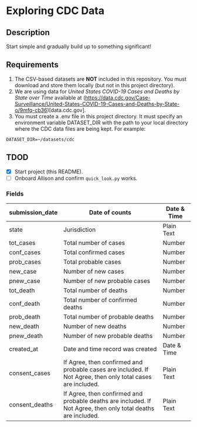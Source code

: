 # Exploring CDC Data

## Description

Start simple and gradually build up to something significant!

## Requirements

1) The CSV-based datasets are __NOT__ included in this repository. You must download and store them locally (but not in this project directory).
2) We are using data for _United States COVID-19 Cases and Deaths by State over Time_ available at (https://data.cdc.gov/Case-Surveillance/United-States-COVID-19-Cases-and-Deaths-by-State-o/9mfq-cb36)[data.cdc.gov].
3) You must create a .env file in this project directory. It must specify an environment variable DATASET_DIR with the path to your local directory where the CDC data files are being kept. For example:

```
DATASET_DIR=~/datasets/cdc
```

## TDOD

- [x] Start project (this README).
- [ ] Onboard Allison and confirm ```quick_look.py``` works.

### Fields

| submission_date | Date of counts | Date & Time
| --- | --- | --- |
| state  | Jurisdiction | Plain Text |
| tot_cases  | Total number of cases | Number |
| conf_cases  | Total confirmed cases | Number |
| prob_cases  | Total probable cases | Number |
| new_case  | Number of new cases | Number |
| pnew_case  | Number of new probable cases | Number |
| tot_death  | Total number of deaths | Number |
| conf_death  | Total number of confirmed deaths | Number |
| prob_death | Total number of probable deaths | Number |
| new_death  | Number of new deaths | Number |
| pnew_death | Number of new probable deaths | Number |
| created_at | Date and time record was created | Date & Time |
| consent_cases | If Agree, then confirmed and probable cases are included. If Not Agree, then only total cases are included. | Plain Text |
| consent_deaths | If Agree, then confirmed and probable deaths are included. If Not Agree, then only total deaths are included. | Plain Text |
